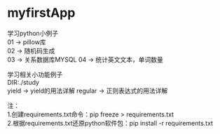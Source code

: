 # myfirstApp

学习python小例子  
01 -> pillow库  
02 -> 随机码生成  
03 -> 关系数据库MYSQL
04 -> 统计英文文本，单词数量  

学习相关小功能例子  
DIR:./study  
yield   -> yield的用法详解
regular -> 正则表达式的用法详解




注：  
1.创建requirements.txt命令：pip freeze > requirements.txt  
2.根据requirements.txt还原python软件包：pip install -r requirements.txt  
